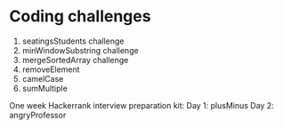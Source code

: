 # Coding challenges
1. seatingsStudents challenge
2. minWindowSubstring challenge
3. mergeSortedArray challenge
4. removeElement
5. camelCase
6. sumMultiple

One week Hackerrank interview preparation kit:
Day 1: plusMinus
Day 2: angryProfessor
